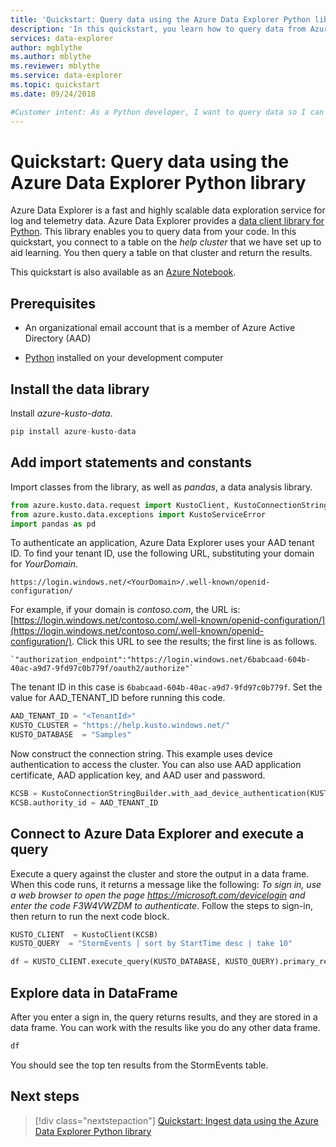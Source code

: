 ```yaml
---
title: 'Quickstart: Query data using the Azure Data Explorer Python library'
description: 'In this quickstart, you learn how to query data from Azure Data Explorer using Python.'
services: data-explorer
author: mgblythe
ms.author: mblythe
ms.reviewer: mblythe
ms.service: data-explorer
ms.topic: quickstart
ms.date: 09/24/2018

#Customer intent: As a Python developer, I want to query data so I can include it in my apps.
---
```


# Quickstart: Query data using the Azure Data Explorer Python library

Azure Data Explorer is a fast and highly scalable data exploration service for log and telemetry data. Azure Data Explorer provides a [data client library for Python](https://github.com/Azure/azure-kusto-python/tree/master/azure-kusto-data). This library enables you to query data from your code. In this quickstart, you connect to a table on the *help cluster* that we have set up to aid learning. You then query a table on that cluster and return the results.

This quickstart is also available as an [Azure Notebook](https://notebooks.azure.com/ManojRaheja/libraries/KustoPythonSamples/html/QueryKusto.ipynb).

## Prerequisites

* An organizational email account that is a member of Azure Active Directory (AAD)

* [Python](https://www.python.org/downloads/) installed on your development computer

## Install the data library

Install *azure-kusto-data*.

```python
pip install azure-kusto-data
```

## Add import statements and constants

Import classes from the library, as well as *pandas*, a data analysis library.

```python
from azure.kusto.data.request import KustoClient, KustoConnectionStringBuilder
from azure.kusto.data.exceptions import KustoServiceError
import pandas as pd
```

To authenticate an application, Azure Data Explorer uses your AAD tenant ID. To find your tenant ID, use the following URL, substituting your domain for *YourDomain*.

```
https://login.windows.net/<YourDomain>/.well-known/openid-configuration/
```

For example, if your domain is *contoso.com*, the URL is: [https://login.windows.net/contoso.com/.well-known/openid-configuration/](https://login.windows.net/contoso.com/.well-known/openid-configuration/). Click this URL to see the results; the first line is as follows. 

```
`"authorization_endpoint":"https://login.windows.net/6babcaad-604b-40ac-a9d7-9fd97c0b779f/oauth2/authorize"`
```

The tenant ID in this case is `6babcaad-604b-40ac-a9d7-9fd97c0b779f`. Set the value for AAD_TENANT_ID before running this code.

```python
AAD_TENANT_ID = "<TenantId>"
KUSTO_CLUSTER = "https://help.kusto.windows.net/"
KUSTO_DATABASE  = "Samples"
```

Now construct the connection string. This example uses device authentication to access the cluster. You can also use AAD application certificate, AAD application key, and AAD user and password.

```python
KCSB = KustoConnectionStringBuilder.with_aad_device_authentication(KUSTO_CLUSTER)
KCSB.authority_id = AAD_TENANT_ID
```

## Connect to Azure Data Explorer and execute a query

Execute a query against the cluster and store the output in a data frame. When this code runs, it returns a message like the following: *To sign in, use a web browser to open the page https://microsoft.com/devicelogin and enter the code F3W4VWZDM to authenticate*. Follow the steps to sign-in, then return to run the next code block.

```python
KUSTO_CLIENT  = KustoClient(KCSB)
KUSTO_QUERY  = "StormEvents | sort by StartTime desc | take 10"

df = KUSTO_CLIENT.execute_query(KUSTO_DATABASE, KUSTO_QUERY).primary_results[0].to_dataframe()
```

## Explore data in DataFrame

After you enter a sign in, the query returns results, and they are stored in a data frame. You can work with the results like you do any other data frame.

```python
df
```

You should see the top ten results from the StormEvents table.

## Next steps

> [!div class="nextstepaction"]
> [Quickstart: Ingest data using the Azure Data Explorer Python library](python-ingest-data.md)